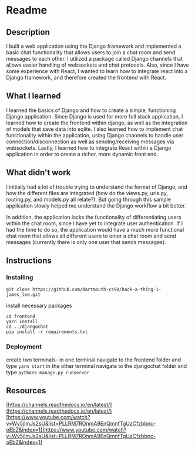 # Readme

## Description

I built a web application using the Django framework and implemented a basic chat functionality that allows users to join a chat room and send messages to each other.  I utilized a package called Django channels that allows easier handling of websockets and chat protocols. Also, since I have some experience with React, I wanted to learn how to integrate react into a Django framework, and therefore created the frontend with React.

## What I learned

I learned the basics of Django and how to create a simple, functioning Django application. Since Django is used for more full stack application, I learned how to create the frontend within django, as well as the integration of models that save data into sqlite. I also learned how to implement chat functionality within the application, using Django channels to handle user connection/disconnection as well as sending/receiving messages via websockets. Lastly, I learned how to integrate React within a Django application in order to create a richer, more dynamic front end.

## What didn't work

I initially had a lot of trouble trying to understand the format of Django, and how the different files are integrated (how do the views.py, urls.py, routing.py, and models.py all relate?). But going through this sample application slowly helped me understand the Django workflow a bit better.

In addition, the application lacks the functionality of differentiating users within the chat room, since I have yet to integrate user authentication. If I had the time to do so, the application would have a much more functional chat room that allows all different users to enter a chat room and send messages (currently there is only one user that sends messages).

## Instructions

### Installing
```
git clone https://github.com/dartmouth-cs98/hack-a-thing-1-james_lee.git
```
install necessary packages
```
cd frontend
yarn install
cd ../djangochat
pip install -r requirements.txt
```

### Deployment
create two terminals- in one terminal navigate to the frontend folder and type ```yarn start```
in the other terminal navigate to the djangochat folder and type ```python3 manage.py runserver```


## Resources

[https://channels.readthedocs.io/en/latest/](https://channels.readthedocs.io/en/latest/)
[https://www.youtube.com/watch?v=Wv5jlmJs2sU&list=PLLRM7ROnmA9EnQmnfTgUzCfzbbnc-oEbZ&index=1](https://www.youtube.com/watch?v=Wv5jlmJs2sU&list=PLLRM7ROnmA9EnQmnfTgUzCfzbbnc-oEbZ&index=1)